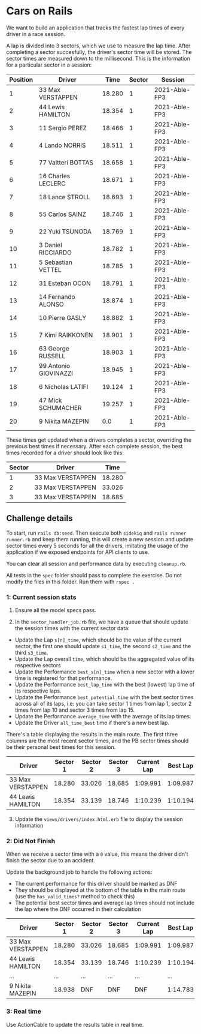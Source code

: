 # Cars on Rails

We want to build an application that tracks the fastest lap times of every
driver in a race session.

A lap is divided into 3 sectors, which we use to measure the lap time. After
completing a sector succesfully, the driver's sector time will be stored. The
sector times are measured down to the millisecond. This is the information for a
particular sector in a session:

| Position | Driver                | Time   | Sector | Session       |
|----------|-----------------------|--------|--------|---------------|
| 1        | 33 Max VERSTAPPEN     | 18.280 | 1      | 2021-Able-FP3 |
| 2        | 44 Lewis HAMILTON     | 18.354 | 1      | 2021-Able-FP3 |
| 3        | 11 Sergio PEREZ       | 18.466 | 1      | 2021-Able-FP3 |
| 4        | 4 Lando NORRIS        | 18.511 | 1      | 2021-Able-FP3 |
| 5        | 77 Valtteri BOTTAS    | 18.658 | 1      | 2021-Able-FP3 |
| 6        | 16 Charles LECLERC    | 18.671 | 1      | 2021-Able-FP3 |
| 7        | 18 Lance STROLL       | 18.693 | 1      | 2021-Able-FP3 |
| 8        | 55 Carlos SAINZ       | 18.746 | 1      | 2021-Able-FP3 |
| 9        | 22 Yuki TSUNODA       | 18.769 | 1      | 2021-Able-FP3 |
| 10       | 3 Daniel RICCIARDO    | 18.782 | 1      | 2021-Able-FP3 |
| 11       | 5 Sebastian VETTEL    | 18.785 | 1      | 2021-Able-FP3 |
| 12       | 31 Esteban OCON       | 18.791 | 1      | 2021-Able-FP3 |
| 13       | 14 Fernando ALONSO    | 18.874 | 1      | 2021-Able-FP3 |
| 14       | 10 Pierre GASLY       | 18.882 | 1      | 2021-Able-FP3 |
| 15       | 7 Kimi RAIKKONEN      | 18.901 | 1      | 2021-Able-FP3 |
| 16       | 63 George RUSSELL     | 18.903 | 1      | 2021-Able-FP3 |
| 17       | 99 Antonio GIOVINAZZI | 18.945 | 1      | 2021-Able-FP3 |
| 18       | 6 Nicholas LATIFI     | 19.124 | 1      | 2021-Able-FP3 |
| 19       | 47 Mick SCHUMACHER    | 19.257 | 1      | 2021-Able-FP3 |
| 20       | 9 Nikita MAZEPIN      | 0.0    | 1      | 2021-Able-FP3 |

These times get updated when a drivers completes a sector, overriding the
previous best times if necessary. After each complete session, the best times
recorded for a driver should look like this:

| Sector | Driver            | Time   |
|--------|-------------------|--------|
| 1      | 33 Max VERSTAPPEN | 18.280 |
| 2      | 33 Max VERSTAPPEN | 33.026 |
| 3      | 33 Max VERSTAPPEN | 18.685 |

## Challenge details

To start, run `rails db:seed`. Then execute both `sidekiq` and `rails runner
runner.rb` and keep them running, this will create a new session and update
sector times every 5 seconds for all the drivers, imitating the usage of the
application if we exposed endpoints for API clients to use.

You can clear all session and performance data by executing `cleanup.rb`.

All tests in the `spec` folder should pass to complete the exercise. Do not
modify the files in this folder. Run them with `rspec .`

### 1: Current session stats

1) Ensure all the model specs pass.

2) In the `sector_handler_job.rb` file, we have a queue that should update the
session times with the current sector data:

- Update the Lap `s[n]_time`, which should be the value of the current sector,
  the first one should update `s1_time`, the second `s2_time` and the third `s3_time`.
- Update the Lap overall `time`, which should be the aggregated value of its
  respective sectors
- Update the Performance `best_s[n]_time` when a new sector with a lower time is
  registered for that performance.
- Update the Performance `best_lap_time` with the best (lowest) lap time of its
  respective laps.
- Update the Performance `best_potential_time` with the best sector times
  across all of its laps, i.e: you can take sector 1 times from lap 1, sector 2
  times from lap 10 and sector 3 times from lap 15.
- Update the Performance `average_time` with the average of its lap times.
- Update the Driver `all_time_best` time if there's a new best lap.

There's a table displaying the results in the main route. The first three
columns are the most recent sector times, and the PB sector times should be
their personal best times for this session.

| Driver            | Sector 1 | Sector 2 | Sector 3 | Current Lap | Best Lap | PB S1  | PB S2  | PB S3  | PB Lap   | Avg Lap  | All Time Best |
|-------------------|----------|----------|----------|-------------|----------|--------|--------|--------|----------|----------|---------------|
| 33 Max VERSTAPPEN | 18.280   | 33.026   | 18.685   | 1:09.991    | 1:09.987 | 18.271 | 33.021 | 18.685 | 1:09.977 | 1:09.988 | 1:09.977      |
| 44 Lewis HAMILTON | 18.354   | 33.139   | 18.746   | 1:10.239    | 1:10.194 | 18.292 | 33.099 | 18.693 | 1:10.084 | 1:10.112 | 1:10.084      |

3) Update the `views/drivers/index.html.erb` file to display the session information

### 2: Did Not Finish

When we receive a sector time with a `0` value, this means the driver didn't
finish the sector due to an accident.

Update the background job to handle the following actions:

- The current performance for this driver should be marked as DNF
- They should be displayed at the bottom of the table in the main route (use the
  `has_valid_times?` method to check this)
- The potential best sector times and average lap times should not include the
  lap where the DNF occurred in their calculation

| Driver            | Sector 1 | Sector 2 | Sector 3 | Current Lap | Best Lap | PB S1  | PB S2  | PB S3  | PB Lap   | Avg Lap  | All Time Best |
|-------------------|----------|----------|----------|-------------|----------|--------|--------|--------|----------|----------|---------------|
| 33 Max VERSTAPPEN | 18.280   | 33.026   | 18.685   | 1:09.991    | 1:09.987 | 18.271 | 33.021 | 18.685 | 1:09.977 | 1:09.988 | 1:09.977      |
| 44 Lewis HAMILTON | 18.354   | 33.139   | 18.746   | 1:10.239    | 1:10.194 | 18.292 | 33.099 | 18.693 | 1:10.084 | 1:10.112 | 1:10.084      |
| ...               | ...      | ...      | ...      | ...         | ...      | ...    | ...    | ...    | ...      | ...      | ...           |
| 9  Nikita MAZEPIN | 18.938   | DNF      | DNF      | DNF         | 1:14.783 | 19.492 | 34.484 | 20.553 | 1:14.529 | 1:15.103 | 1:14.893      |

### 3: Real time

Use ActionCable to update the results table in real time.

